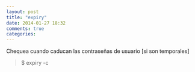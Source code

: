 ```yaml
---
layout: post
title: "expiry"
date: 2014-01-27 18:32
comments: true
categories: 
---
```

Chequea cuando caducan las contraseñas de usuario [si son temporales]

>$ expiry -c


